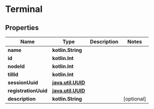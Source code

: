 
# Terminal

## Properties
Name | Type | Description | Notes
------------ | ------------- | ------------- | -------------
**name** | **kotlin.String** |  | 
**id** | **kotlin.Int** |  | 
**nodeId** | **kotlin.Int** |  | 
**tillId** | **kotlin.Int** |  | 
**sessionUuid** | [**java.util.UUID**](java.util.UUID.md) |  | 
**registrationUuid** | [**java.util.UUID**](java.util.UUID.md) |  | 
**description** | **kotlin.String** |  |  [optional]



